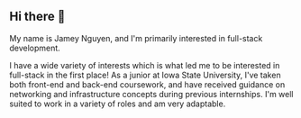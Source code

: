 ## Hi there 👋

My name is Jamey Nguyen, and I'm primarily interested in full-stack development.

I have a wide variety of interests which is what led me to be interested in full-stack in the first place!
As a junior at Iowa State University, I've taken both front-end and back-end coursework, and have received guidance on networking and infrastructure concepts during
previous internships. I'm well suited to work in a variety of roles and am very adaptable.
<!--
**JameyNguyen/JameyNguyen** is a ✨ _special_ ✨ repository because its `README.md` (this file) appears on your GitHub profile.

Here are some ideas to get you started:

- 🔭 I’m currently working on ...
- 🌱 I’m currently learning ...
- 👯 I’m looking to collaborate on ...
- 🤔 I’m looking for help with ...
- 💬 Ask me about ...
- 📫 How to reach me: ...
- 😄 Pronouns: ...
- ⚡ Fun fact: ...
-->

